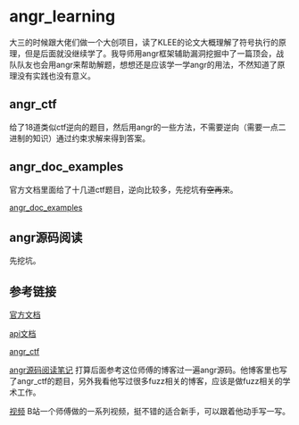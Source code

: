 # angr_learning

大三的时候跟大佬们做一个大创项目，读了KLEE的论文大概理解了符号执行的原理，但是后面就没继续学了。我导师用angr框架辅助漏洞挖掘中了一篇顶会，战队队友也会用angr来帮助解题，想想还是应该学一学angr的用法，不然知道了原理没有实践也没有意义。

## angr_ctf

给了18道类似ctf逆向的题目，然后用angr的一些方法，不需要逆向（需要一点二进制的知识）通过约束求解来得到答案。

## angr_doc_examples

官方文档里面给了十几道ctf题目，逆向比较多，先挖坑~~有空再来~~。

[angr_doc_examples](https://docs.angr.io/examples)

## angr源码阅读

先挖坑。

## 参考链接

[官方文档](https://docs.angr.io/)

[api文档](https://angr.io/api-doc/)

[angr_ctf](https://github.com/jakespringer/angr_ctf)

[angr源码阅读笔记](https://www.anquanke.com/post/id/231460)
打算后面参考这位师傅的博客过一遍angr源码。他博客里也写了angr_ctf的题目，另外我看他写过很多fuzz相关的博客，应该是做fuzz相关的学术工作。

[视频](https://www.bilibili.com/video/BV167411o7WK)
B站一个师傅做的一系列视频，挺不错的适合新手，可以跟着他动手写一写。
